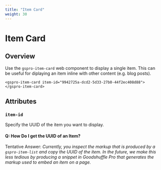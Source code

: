 ```yaml
---
title: "Item Card"
weight: 30
---
```


# Item Card

## Overview

Use the `gspro-item-card` web component to display a single item. This can be useful for diplaying an item inline with other content (e.g. blog posts).

```
<gspro-item-card item-id="9942725a-dcd2-5d33-27b0-44f2ec408d88">
</gspro-item-card>
```

## Attributes

### `item-id`

Specify the UUID of the item you want to display.

#### Q: How Do I get the UUID of an Item?

Tentative Answer: _Currently, you inspect the markup that is produced by a `gspro-item-list` and copy the UUID of the item. In the future, we make this less tedious by producing a snippet in Goodshuffle Pro that generates the markup used to embed an item on a page._
